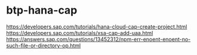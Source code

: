 # btp-hana-cap
https://developers.sap.com/tutorials/hana-cloud-cap-create-project.html
https://developers.sap.com/tutorials/xsa-cap-add-uaa.html
https://answers.sap.com/questions/13452312/npm-err-enoent-enoent-no-such-file-or-directory-op.html
